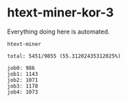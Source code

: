 # htext-miner-kor-3

Everything doing here is automated.

```
htext-miner

total: 5451/9855 (55.31202435312025%)

job0: 986
job1: 1143
job2: 1071
job3: 1178
job4: 1073
```